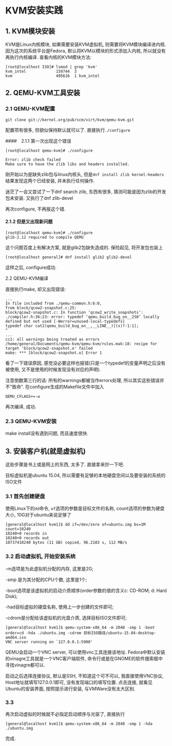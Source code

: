 # KVM安装实践

## 1. KVM模块安装

KVM是Linux内核模块, 如果需要安装KVM虚拟机, 则需要将KVM模块编译进内核. 因为这次的系统平台是Fedora, 默认将KVM以模块的形式添加入内核, 所以就没有再执行内核编译. 查看内核的KVM模块方法:

```log
[root@localhost ISO]# lsmod | grep 'kvm'
kvm_intel             159744  3
kvm                   495616  1 kvm_intel
```

## 2. QEMU-KVM工具安装

### 2.1 QEMU-KVM配置

```
git clone git://kernel.org/pub/scm/virt/kvm/qemu-kvm.git
```

配置项有很多, 但貌似保持默认就可以了. 直接执行`./configure`

####　2.1.1 第一次出现这个错误

```log
[root@localhost qemu-kvm]# ./configure 

Error: zlib check failed
Make sure to have the zlib libs and headers installed.
```

刚开始以为是缺失zlib包与linux内核头, 但是`dnf install zlib kernel-headers`结果发现这两个已经安装, 并未执行任何操作.

迷茫了一会又尝试了一下dnf search zlib, 东西有很多, 猜测可能是因为zlib的开发包未安装. 又执行了dnf zlib-devel

再次configure, 不再报这个错.

#### 2.1.2 但是又出现新问题

```log
[root@localhost qemu-kvm]# ./configure 
glib-2.12 required to compile QEMU
```

这个问题百度上有解决方案, 就是glib2包缺失造成的. 保险起见, 将开发包也装上

```log
[root@localhost general]# dnf install glib2 glib2-devel
```

这样之后, configure成功.

2.2 QEMU-KVM编译

直接执行make, 却又出现错误:

```log
...
In file included from ./qemu-common.h:6:0,
from block/qcow2-snapshot.c:25:
block/qcow2-snapshot.c: In function ‘qcow2_write_snapshots’:
./compiler.h:36:23: error: typedef ‘qemu_build_bug_on__250’ locally defined but not used [-Werror=unused-local-typedefs]
typedef char cat2(qemu_build_bug_on__,__LINE__)[(x)?-1:1];
^
...
cc1: all warnings being treated as errors
/home/general/Documents/qemu-kvm/qemu-kvm/rules.mak:18: recipe for target 'block/qcow2-snapshot.o' failed
make: *** [block/qcow2-snapshot.o] Error 1
```

看了一下错误原因, 感觉没必要这样也报错(只是一个typedef的变量声明之后没有被使用, 又不是使用的时候发现没有对应的声明).

注意倒数第三行的话: 所有的warnings都被当作errors处理, 所以其实这些错误并不"致命". 在configure生成的Makefile文件中加入

```
QEMU_CFLAGS+=-w
```

再次编译, 成功.

### 2.3 QEMU-KVM安装

make install没有遇到问题, 而且速度很快.

## 3. 安装客户机(就是虚拟机)

这些步骤是书上或是网上的东西, 太多了. 直接拿来抄一下吧.

目标虚拟机是ubuntu 15.04, 所以需要有足够的本地硬盘空间以及要安装的系统的ISO文件

### 3.1 首先创建硬盘

使用Linux下的`dd`命令, `of`选项的参数是目标文件的名称, count选项的参数为硬盘大小, 10G对于ubuntu来说足够了

```log
[general@localhost kvm1]$ dd if=/dev/zero of=ubuntu.img bs=1M count=10240
10240+0 records in
10240+0 records out
10737418240 bytes (11 GB) copied, 96.2183 s, 112 MB/s
```

### 3.2 启动虚拟机, 开始安装系统

-m选项是为此虚拟机分配的内存, 这里是2G;

-smp 是为其分配的CPU个数, 这里是1个;

-boot选项是该虚拟机的启动介质顺序(order参数的值的含义c: CD-ROM; d: Hard Disk);

-had目标虚拟的硬盘名称, 使用上一步创建的文件即可;

-cdrom是分配给该虚拟机的光盘介质, 选择目标ISO文件即可;

```log
[general@localhost kvm1]$ qemu-system-x86_64 -m 2048 -smp 1 -boot order=cd -hda ./ubuntu.img -cdrom 目标ISO路径/ubuntu-15.04-desktop-amd64.iso 
VNC server running on `127.0.0.1:5900'
```

QEMU会启动一个VNC server, 可以使用vnc工具连接该地址. Fedora中默认安装的vinagre工具就是一个VNC客户端软件, 命令行或是在GNOME的软件搜索框中寻找vinagre都可以.

启动之后选择连接协议, 默认是SSH, 不知道这个可不可以, 我直接使用VNC协议, Host地址就填写127.0.0.1即可, 没有发现端口的填写位置. 点击连接, 就看见Ubuntu的安装界面, 按照提示进行安装, 与VMWare没有太大区别.

### 3.3

再次启动虚拟的时候就不必指定启动顺序与光驱了, 直接执行

```
[general@localhost kvm1]$ qemu-system-x86_64 -m 2048 -smp 1 -hda ./ubuntu.img
```

完成.
